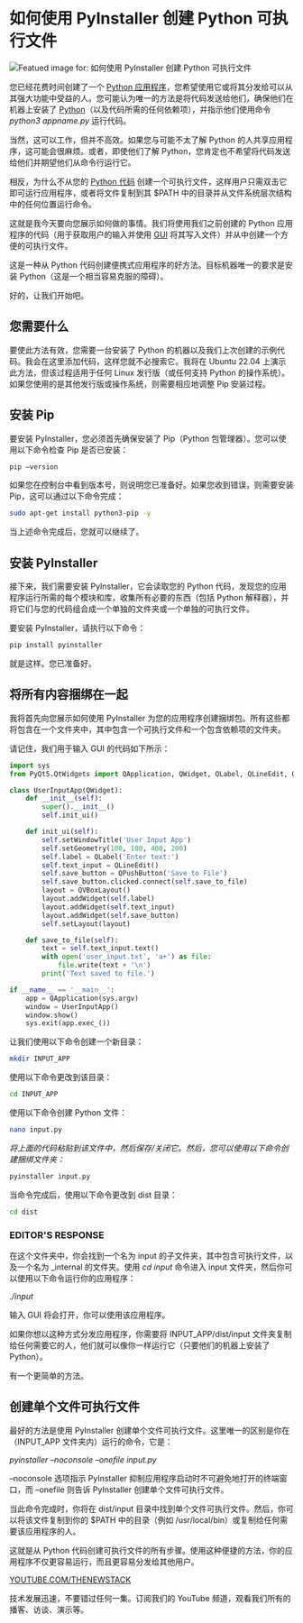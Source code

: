 # 如何使用 PyInstaller 创建 Python 可执行文件

![Featued image for: 如何使用 PyInstaller 创建 Python 可执行文件](https://cdn.thenewstack.io/media/2024/07/3fe1deff-emmanuel-ikwuegbu-_2alim-f6pw-unsplash-1-1024x684.jpg)

您已经花费时间创建了一个 [Python 应用程序](https://thenewstack.io/how-to-create-a-python-gui-app-with-pyqt5/)，您希望使用它或将其分发给可以从其强大功能中受益的人。您可能认为唯一的方法是将代码发送给他们，确保他们在机器上安装了 [Python](https://thenewstack.io/an-introduction-to-python-a-language-for-the-ages/)（以及代码所需的任何依赖项），并指示他们使用命令 *python3 appname.py* 运行代码。

当然，这可以工作，但并不高效。如果您与可能不太了解 Python 的人共享应用程序，这可能会很麻烦。或者，即使他们了解 Python，您肯定也不希望将代码发送给他们并期望他们从命令行运行它。

相反，为什么不从您的 [Python 代码](https://thenewstack.io/mit-created-compiler-speeds-up-python-code/) 创建一个可执行文件，这样用户只需双击它即可运行应用程序，或者将文件复制到其 $PATH 中的目录并从文件系统层次结构中的任何位置运行命令。

这就是我今天要向您展示如何做的事情。我们将使用我们之前创建的 Python 应用程序的代码（用于获取用户的输入并使用 [GUI](https://thenewstack.io/guis-cli-apis-learn-basic-terms-of-infrastructure-as-code/) 将其写入文件）并从中创建一个方便的可执行文件。

这是一种从 Python 代码创建便携式应用程序的好方法。目标机器唯一的要求是安装 Python（这是一个相当容易克服的障碍）。

好的，让我们开始吧。

## 您需要什么

要使此方法有效，您需要一台安装了 Python 的机器以及我们上次创建的示例代码。我会在这里添加代码，这样您就不必搜索它。我将在 Ubuntu 22.04 上演示此方法，但该过程适用于任何 Linux 发行版（或任何支持 Python 的操作系统）。如果您使用的是其他发行版或操作系统，则需要相应地调整 Pip 安装过程。

## 安装 Pip

要安装 PyInstaller，您必须首先确保安装了 Pip（Python 包管理器）。您可以使用以下命令检查 Pip 是否已安装：

```bash
pip –version
```

如果您在控制台中看到版本号，则说明您已准备好。如果您收到错误，则需要安装 Pip，这可以通过以下命令完成：

```bash
sudo apt-get install python3-pip -y
```

当上述命令完成后，您就可以继续了。

## 安装 PyInstaller

接下来，我们需要安装 PyInstaller，它会读取您的 Python 代码，发现您的应用程序运行所需的每个模块和库，收集所有必要的东西（包括 Python 解释器），并将它们与您的代码组合成一个单独的文件夹或一个单独的可执行文件。

要安装 PyInstaller，请执行以下命令：

```bash
pip install pyinstaller
```

就是这样。您已准备好。

## 将所有内容捆绑在一起

我将首先向您展示如何使用 PyInstaller 为您的应用程序创建捆绑包。所有这些都将包含在一个文件夹中，其中包含一个可执行文件和一个包含依赖项的文件夹。

请记住，我们用于输入 GUI 的代码如下所示：

```python
import sys
from PyQt5.QtWidgets import QApplication, QWidget, QLabel, QLineEdit, QPushButton, QVBoxLayout

class UserInputApp(QWidget):
    def __init__(self):
        super().__init__()
        self.init_ui()

    def init_ui(self):
        self.setWindowTitle('User Input App')
        self.setGeometry(100, 100, 400, 200)
        self.label = QLabel('Enter text:')
        self.text_input = QLineEdit()
        self.save_button = QPushButton('Save to File')
        self.save_button.clicked.connect(self.save_to_file)
        layout = QVBoxLayout()
        layout.addWidget(self.label)
        layout.addWidget(self.text_input)
        layout.addWidget(self.save_button)
        self.setLayout(layout)

    def save_to_file(self):
        text = self.text_input.text()
        with open('user_input.txt', 'a+') as file:
            file.write(text + '\n')
        print('Text saved to file.')

if __name__ == '__main__':
    app = QApplication(sys.argv)
    window = UserInputApp()
    window.show()
    sys.exit(app.exec_())
```

让我们使用以下命令创建一个新目录：

```bash
mkdir INPUT_APP
```

使用以下命令更改到该目录：

```bash
cd INPUT_APP
```

使用以下命令创建 Python 文件：

```bash
nano input.py
```

*将上面的代码粘贴到该文件中，然后保存/关闭它。然后，您可以使用以下命令创建捆绑文件夹：*

```bash
pyinstaller input.py
```

当命令完成后，使用以下命令更改到 dist 目录：

```bash
cd dist
```

### EDITOR'S RESPONSE
在这个文件夹中，你会找到一个名为 input 的子文件夹，其中包含可执行文件，以及一个名为 _internal 的文件夹。使用 *cd input* 命令进入 input 文件夹，然后你可以使用以下命令运行你的应用程序：

*./input*

输入 GUI 将会打开，你可以使用该应用程序。

如果你想以这种方式分发应用程序，你需要将 INPUT_APP/dist/input 文件夹复制给任何需要它的人，他们就可以像你一样运行它（只要他们的机器上安装了 Python）。

有一个更简单的方法。

## 创建单个文件可执行文件

最好的方法是使用 PyInstaller 创建单个文件可执行文件。这里唯一的区别是你在（INPUT_APP 文件夹内）运行的命令，它是：

*pyinstaller –noconsole –onefile input.py*

–noconsole 选项指示 PyInstaller 抑制应用程序启动时不可避免地打开的终端窗口，而 –onefile 则告诉 PyInstaller 创建单个文件可执行文件。

当此命令完成时，你将在 dist/input 目录中找到单个文件可执行文件。然后，你可以将该文件复制到你的 $PATH 中的目录（例如 /usr/local/bin）或复制给任何需要该应用程序的人。

这就是从 Python 代码创建可执行文件的所有步骤。使用这种便捷的方法，你的应用程序不仅更容易运行，而且更容易分发给其他用户。

[YOUTUBE.COM/THENEWSTACK](https://youtube.com/thenewstack?sub_confirmation=1)

技术发展迅速，不要错过任何一集。订阅我们的 YouTube 频道，观看我们所有的播客、访谈、演示等。